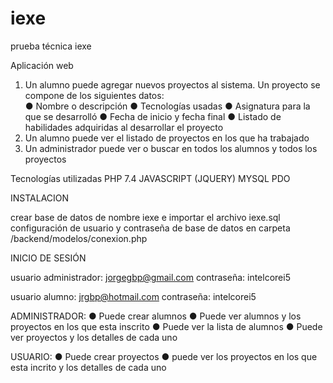 # iexe
prueba técnica iexe

Aplicación web
1. Un alumno puede agregar nuevos proyectos al sistema. Un proyecto se compone
de los siguientes datos:
  <br>● Nombre o descripción
  ● Tecnologías usadas
  ● Asignatura para la que se desarrolló
  ● Fecha de inicio y fecha final
  ● Listado de habilidades adquiridas al desarrollar el proyecto
2. Un alumno puede ver el listado de proyectos en los que ha trabajado
3. Un administrador puede ver o buscar en todos los alumnos y todos los proyectos

Tecnologías utilizadas
  PHP 7.4
  JAVASCRIPT (JQUERY)
  MYSQL
  PDO
  
 INSTALACION
 
 crear base de datos de nombre iexe e importar el archivo iexe.sql
 configuración de usuario y contraseña de base de datos en carpeta /backend/modelos/conexion.php
 
 INICIO DE SESIÓN
 
 usuario administrador: jorgegbp@gmail.com
 contraseña: intelcorei5
 
 usuario alumno: jrgbp@hotmail.com
 contraseña: intelcorei5
 
 
ADMINISTRADOR:
  ● Puede crear alumnos
  ● Puede ver alumnos y los proyectos en los que esta inscrito
  ● Puede ver la lista de alumnos
  ● Puede ver proyectos y los detalles de cada uno
  
USUARIO:
  ● Puede crear proyectos
  ● puede ver los proyectos en los que esta incrito y los detalles de cada uno
 
 
 

